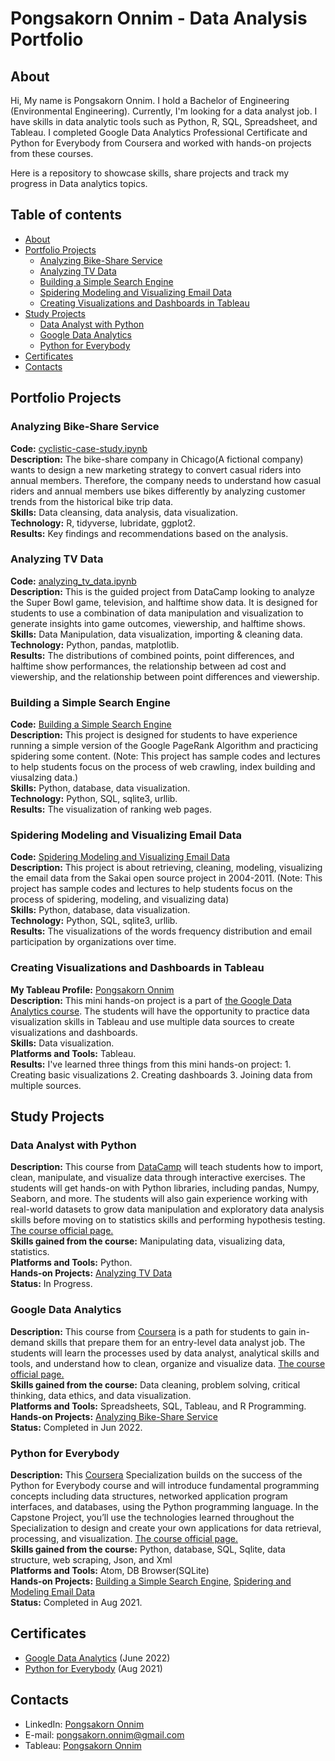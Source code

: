 # Pongsakorn Onnim - Data Analysis Portfolio

## About

Hi, My name is Pongsakorn Onnim. I hold a Bachelor of Engineering (Environmental Engineering). Currently, I'm looking for a data analyst job. I have skills in data analytic tools such as Python, R, SQL, Spreadsheet, and Tableau. I completed Google Data Analytics Professional Certificate and Python for Everybody from Coursera and worked with hands-on projects from these courses.

Here is a repository to showcase skills, share projects and track my progress in Data analytics topics.


## Table of contents
- [About](#about)
- [Portfolio Projects](#portfolio-projects)
	+ [Analyzing Bike-Share Service](#analyzing-bike-share-service)
	+ [Analyzing TV Data](#analyzing-tv-data)
	+ [Building a Simple Search Engine](#building-a-simple-search-engine)
	+ [Spidering Modeling and Visualizing Email Data](#spidering-modeling-and-visualizing-email-data)
	+ [Creating Visualizations and Dashboards in Tableau](#creating-visualizations-and-dashboards-in-tableau)
- [Study Projects](#study-projects)  
	+ [Data Analyst with Python](#data-analyst-with-python)
	+ [Google Data Analytics](#google-data-analytics)
	+ [Python for Everybody](#python-for-everybody)	
- [Certificates](#certificates)
- [Contacts](#contacts)

## Portfolio Projects

### Analyzing Bike-Share Service
**Code:** [cyclistic-case-study.ipynb](https://github.com/pongsakorn-onnim/portfolio/blob/main/Analyzing%20Bike-Share%20Service(R)/cyclistic-case-study.ipynb)\
**Description:** The bike-share company in Chicago(A fictional company) wants to design a new marketing strategy to convert casual riders into annual members. Therefore, the company needs to understand how casual riders and annual members use bikes differently by analyzing customer trends from the historical bike trip data.\
**Skills:** Data cleansing, data analysis, data visualization.\
**Technology:** R, tidyverse, lubridate, ggplot2.\
**Results:** Key findings and recommendations based on the analysis.

### Analyzing TV Data
**Code:** [analyzing_tv_data.ipynb](https://github.com/pongsakorn-onnim/portfolio/blob/main/Analyzing%20TV%20Data/analyzing_tv_data.ipynb)\
**Description:** This is the guided project from DataCamp looking to analyze the Super Bowl game, television, and halftime show data. It is designed for students to use a combination of data manipulation and visualization to generate insights into game outcomes, viewership, and halftime shows.\
**Skills:** Data Manipulation, data visualization, importing & cleaning data.\
**Technology:** Python, pandas, matplotlib.\
**Results:** The distributions of combined points, point differences, and halftime show performances, the relationship between ad cost and viewership, and the relationship between point differences and viewership.

### Building a Simple Search Engine
**Code:** [Building a Simple Search Engine](https://github.com/pongsakorn-onnim/portfolio/tree/main/Building%20a%20Simple%20Search%20Engine) \
**Description:** This project is designed for students to have experience running a simple version of the Google PageRank Algorithm and practicing spidering some content. (Note: This project has sample codes and lectures to help students focus on the process of web crawling, index building and viusalzing data.)\
**Skills:** Python, database, data visualization.\
**Technology:** Python, SQL, sqlite3, urllib.\
**Results:** The visualization of ranking web pages.

### Spidering Modeling and Visualizing Email Data
**Code:** [Spidering Modeling and Visualizing Email Data](https://github.com/pongsakorn-onnim/portfolio/tree/main/Spidering%2C%20Modeling%2C%20and%20Visualizing%20Email%20Data)\
**Description:** This project is about retrieving, cleaning, modeling, visualizing the email data from the Sakai open source project in 2004-2011. (Note: This project has sample codes and lectures to help students focus on the process of spidering, modeling, and visualizing data)\
**Skills:** Python, database, data visualization.\
**Technology:** Python, SQL, sqlite3, urllib.\
**Results:** The visualizations of the words frequency distribution and email participation by organizations over time.

### Creating Visualizations and Dashboards in Tableau
**My Tableau Profile:** [Pongsakorn Onnim](https://public.tableau.com/app/profile/pongsakorn.onnim)\
**Description:** This mini hands-on project is a part of [the Google Data Analytics course](https://www.coursera.org/professional-certificates/google-data-analytics?utm_source=gg&utm_medium=sem&utm_campaign=15-GoogleDataAnalytics-ROW&utm_content=B2C&campaignid=12566515400&adgroupid=117869292685&device=c&keyword=coursera%20data%20analytics%20course&matchtype=b&network=g&devicemodel=&adpostion=&creativeid=507290840624&hide_mobile_promo&gclid=CjwKCAjw_b6WBhAQEiwAp4HyIErj3Nu4Qg9uvpXXpoMSwKVq9CTXE9zrt0-79c3Y9hI0iWzs_nnNmRoCgygQAvD_BwE). The students will have the opportunity to practice data visualization skills in Tableau and use multiple data sources to create visualizations and dashboards.\
**Skills:** Data visualization.\
**Platforms and Tools:** Tableau.\
**Results:** I've learned three things from this mini hands-on project: 1. Creating basic visualizations 2. Creating dashboards 3. Joining data from multiple sources.

## Study Projects

### Data Analyst with Python
**Description:** This course from [DataCamp](https://app.datacamp.com/learn) will teach students how to import, clean, manipulate, and visualize data through interactive exercises. The students will get hands-on with Python libraries, including pandas, Numpy, Seaborn, and more. The students will also gain experience working with real-world datasets to grow data manipulation and exploratory data analysis skills before moving on to statistics skills and performing hypothesis testing. [The course official page.](https://app.datacamp.com/learn/career-tracks/data-analyst-with-python?version=6) \
**Skills gained from the course:** Manipulating data, visualizing data, statistics. \
**Platforms and Tools:** Python. \
**Hands-on Projects:** [Analyzing TV Data](#analyzing-tv-data) \
**Status:** In Progress.

### Google Data Analytics
**Description:** This course from [Coursera](https://www.coursera.org/) is a path for students to gain in-demand skills that prepare them for an entry-level data analyst job. The students will learn the processes used by data analyst, analytical skills and tools, and understand how to clean, organize and visualize data. [The course official page.](https://www.coursera.org/professional-certificates/google-data-analytics?utm_source=gg&utm_medium=sem&utm_campaign=15-GoogleDataAnalytics-ROW&utm_content=B2C&campaignid=12566515400&adgroupid=117869292685&device=c&keyword=coursera%20data%20analytics%20course&matchtype=b&network=g&devicemodel=&adpostion=&creativeid=507290840624&hide_mobile_promo&gclid=CjwKCAjw_b6WBhAQEiwAp4HyIErj3Nu4Qg9uvpXXpoMSwKVq9CTXE9zrt0-79c3Y9hI0iWzs_nnNmRoCgygQAvD_BwE) \
**Skills gained from the course:** Data cleaning, problem solving, critical thinking, data ethics, and data visualization. \
**Platforms and Tools:** Spreadsheets, SQL, Tableau, and R Programming. \
**Hands-on Projects:** [Analyzing Bike-Share Service](#analyzing-bike-share-service) \
**Status:** Completed in Jun 2022.

### Python for Everybody
**Description:** This [Coursera](https://www.coursera.org/) Specialization builds on the success of the Python for Everybody course and will introduce fundamental programming concepts including data structures, networked application program interfaces, and databases, using the Python programming language. In the Capstone Project, you’ll use the technologies learned throughout the Specialization to design and create your own  applications for data retrieval, processing, and visualization. [The course official page.](https://www.coursera.org/specializations/python)\
**Skills gained from the course:** Python, database, SQL, Sqlite, data structure, web scraping, Json, and Xml \
**Platforms and Tools:** Atom, DB Browser(SQLite) \
**Hands-on Projects:** [Building a Simple Search Engine](#building-a-simple-search-engine), [Spidering and Modeling Email Data](#spidering-and-modeling-email-data)\
**Status:** Completed in Aug 2021.

## Certificates
- [Google Data Analytics](https://drive.google.com/file/d/1Ke1mWZAg6jmlPf1kyT5zXZRVe-p0TQyl/view?usp=sharing) (June 2022)
- [Python for Everybody](https://drive.google.com/file/d/1yYHlYxQlyZ3c_ob4rbO7tfmUYQ91lzKY/view?usp=sharing) (Aug 2021)

## Contacts
- LinkedIn: [Pongsakorn Onnim](https://www.linkedin.com/in/pongsakorn-onnim-160b52202/)
- E-mail: pongsakorn.onnim@gmail.com
- Tableau: [Pongsakorn Onnim](https://public.tableau.com/app/profile/pongsakorn.onnim)


